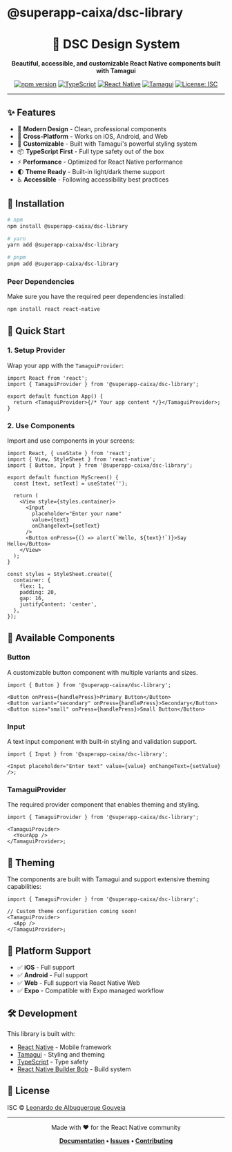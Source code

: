 # @superapp-caixa/dsc-library

<div align="center">
  <h1>🎨 DSC Design System</h1>
  <p><strong>Beautiful, accessible, and customizable React Native components built with Tamagui</strong></p>

[![npm version](https://badge.fury.io/js/@superapp-caixa%2Fdsc-library.svg)](https://badge.fury.io/js/@superapp-caixa%2Fdsc-library)
[![TypeScript](https://img.shields.io/badge/TypeScript-Ready-blue.svg)](https://www.typescriptlang.org)
[![React Native](https://img.shields.io/badge/React%20Native-Compatible-green.svg)](https://reactnative.dev)
[![Tamagui](https://img.shields.io/badge/Built%20with-Tamagui-purple.svg)](https://tamagui.dev)
[![License: ISC](https://img.shields.io/badge/License-ISC-yellow.svg)](https://opensource.org/licenses/ISC)

</div>

---

## ✨ Features

- 🎯 **Modern Design** - Clean, professional components
- 📱 **Cross-Platform** - Works on iOS, Android, and Web
- 🎨 **Customizable** - Built with Tamagui's powerful styling system
- 📦 **TypeScript First** - Full type safety out of the box
- ⚡ **Performance** - Optimized for React Native performance
- 🌓 **Theme Ready** - Built-in light/dark theme support
- ♿ **Accessible** - Following accessibility best practices

## 🚀 Installation

```bash
# npm
npm install @superapp-caixa/dsc-library

# yarn
yarn add @superapp-caixa/dsc-library

# pnpm
pnpm add @superapp-caixa/dsc-library
```

### Peer Dependencies

Make sure you have the required peer dependencies installed:

```bash
npm install react react-native
```

## 📖 Quick Start

### 1. Setup Provider

Wrap your app with the `TamaguiProvider`:

```tsx
import React from 'react';
import { TamaguiProvider } from '@superapp-caixa/dsc-library';

export default function App() {
  return <TamaguiProvider>{/* Your app content */}</TamaguiProvider>;
}
```

### 2. Use Components

Import and use components in your screens:

```tsx
import React, { useState } from 'react';
import { View, StyleSheet } from 'react-native';
import { Button, Input } from '@superapp-caixa/dsc-library';

export default function MyScreen() {
  const [text, setText] = useState('');

  return (
    <View style={styles.container}>
      <Input
        placeholder="Enter your name"
        value={text}
        onChangeText={setText}
      />
      <Button onPress={() => alert(`Hello, ${text}!`)}>Say Hello</Button>
    </View>
  );
}

const styles = StyleSheet.create({
  container: {
    flex: 1,
    padding: 20,
    gap: 16,
    justifyContent: 'center',
  },
});
```

## 🧩 Available Components

### Button

A customizable button component with multiple variants and sizes.

```tsx
import { Button } from '@superapp-caixa/dsc-library';

<Button onPress={handlePress}>Primary Button</Button>
<Button variant="secondary" onPress={handlePress}>Secondary</Button>
<Button size="small" onPress={handlePress}>Small Button</Button>
```

### Input

A text input component with built-in styling and validation support.

```tsx
import { Input } from '@superapp-caixa/dsc-library';

<Input placeholder="Enter text" value={value} onChangeText={setValue} />;
```

### TamaguiProvider

The required provider component that enables theming and styling.

```tsx
import { TamaguiProvider } from '@superapp-caixa/dsc-library';

<TamaguiProvider>
  <YourApp />
</TamaguiProvider>;
```

## 🎨 Theming

The components are built with Tamagui and support extensive theming capabilities:

```tsx
import { TamaguiProvider } from '@superapp-caixa/dsc-library';

// Custom theme configuration coming soon!
<TamaguiProvider>
  <App />
</TamaguiProvider>;
```

## 📱 Platform Support

- ✅ **iOS** - Full support
- ✅ **Android** - Full support
- ✅ **Web** - Full support via React Native Web
- ✅ **Expo** - Compatible with Expo managed workflow

## 🛠️ Development

This library is built with:

- [React Native](https://reactnative.dev) - Mobile framework
- [Tamagui](https://tamagui.dev) - Styling and theming
- [TypeScript](https://www.typescriptlang.org) - Type safety
- [React Native Builder Bob](https://github.com/callstack/react-native-builder-bob) - Build system

## 📄 License

ISC © [Leonardo de Albuquerque Gouveia]()

---

<div align="center">
  <p>Made with ❤️ for the React Native community</p>

**[Documentation](/rn-superapp-dsc-library) • [Issues](/rn-superapp-dsc-library/issues) • [Contributing](/rn-superapp-dsc-library/blob/main/CONTRIBUTING.md)**

</div>
